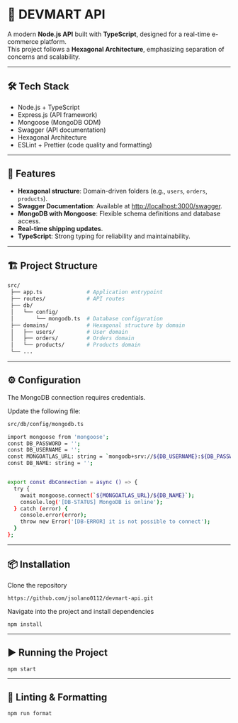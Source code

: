 # 🛒 DEVMART API

A modern **Node.js API** built with **TypeScript**, designed for a real-time e-commerce platform.  
This project follows a **Hexagonal Architecture**, emphasizing separation of concerns and scalability.

---

## 🛠️ Tech Stack

- Node.js + TypeScript
- Express.js (API framework)
- Mongoose (MongoDB ODM)
- Swagger (API documentation)
- Hexagonal Architecture
- ESLint + Prettier (code quality and formatting)

---

## 🚀 Features

- **Hexagonal structure**: Domain-driven folders (e.g., `users`, `orders`, `products`).
- **Swagger Documentation**: Available at [http://localhost:3000/swagger](http://localhost:3000/swagger).
- **MongoDB with Mongoose**: Flexible schema definitions and database access.
- **Real-time shipping updates**.
- **TypeScript**: Strong typing for reliability and maintainability.

---

## 🏗️ Project Structure

```bash
src/
 ├── app.ts              # Application entrypoint
 ├── routes/             # API routes
 ├── db/
 │   └── config/
 │       └── mongodb.ts  # Database configuration
 ├── domains/            # Hexagonal structure by domain
 │   ├── users/          # User domain
 │   ├── orders/         # Orders domain
 │   └── products/       # Products domain
 └── ...
```

---

## ⚙️ Configuration

The MongoDB connection requires credentials.

Update the following file:

```bash
src/db/config/mongodb.ts
```

```bash
import mongoose from 'mongoose';
const DB_PASSWORD = '';
const DB_USERNAME = '';
const MONGOATLAS_URL: string = `mongodb+srv://${DB_USERNAME}:${DB_PASSWORD}@cluster0.bbdjdbp.mongodb.net/?retryWrites=true&w=majority&appName=Cluster0`;
const DB_NAME: string = '';


export const dbConnection = async () => {
  try {
    await mongoose.connect(`${MONGOATLAS_URL}/${DB_NAME}`);
    console.log('[DB-STATUS] MongoDB is online');
  } catch (error) {
    console.error(error);
    throw new Error('[DB-ERROR] it is not possible to connect');
  }
};
```

---

## 📦 Installation

Clone the repository

```
https://github.com/jsolano0112/devmart-api.git
```

Navigate into the project and install dependencies

```
npm install
```

---

## ▶️ Running the Project

```
npm start
```

---

## 🧹 Linting & Formatting

```
npm run format
```
